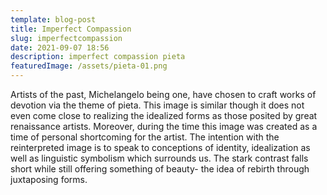 ```yaml
---
template: blog-post
title: Imperfect Compassion
slug: imperfectcompassion
date: 2021-09-07 18:56
description: imperfect compassion pieta
featuredImage: /assets/pieta-01.png
---
```

Artists of the past, Michelangelo being one, have chosen to craft works of devotion via the theme of pieta. This image is similar though it does not even come close to realizing the idealized forms as those posited by great renaissance artists. Moreover, during the time this image was created as a time of personal shortcoming for the artist. The intention with the reinterpreted image is to speak to conceptions of identity, idealization as well as linguistic symbolism which surrounds us. The stark contrast falls short while still offering something of beauty- the idea of rebirth through juxtaposing forms.